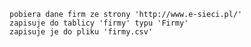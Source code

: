 	pobiera dane firm ze strony 'http://www.e-sieci.pl/'
	zapisuje do tablicy 'firmy' typu 'Firmy'
	zapisuje je do pliku 'firmy.csv'
